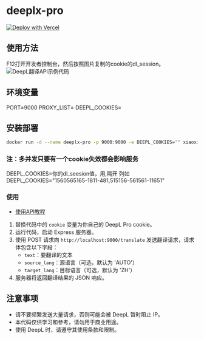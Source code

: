# deeplx-pro


[![Deploy with Vercel](https://vercel.com/button)](https://vercel.com/new/clone?repository-url=https%3A%2F%2Fgithub.com%2Fxiaozhou26%2Fdeeplx-pro&env=DEEPL_COOKIES&project-name=deeplx-pro&repository-name=deeplx-pro)

## 使用方法

F12打开开发者控制台，然后按照图片复制的cookie的dl_session。
![DeepL翻译API示例代码](https://jsd.cdn.zzko.cn/gh/xiaozhou26/tuph@main/images/2024-03-07%20120245.png)

## 环境变量
PORT=9000
PROXY_LIST=
DEEPL_COOKIES=


## 安装部署

```bash
docker run -d --name deeplx-pro -p 9000:9000 -e DEEPL_COOKIES="" xiaoxiaofeihh/deeplx-pro:latest
```
### 注：多并发只要有一个cookie失效都会影响服务
DEEPL_COOKIES=你的dl_seesion值，用,隔开
列如DEEPL_COOKIES="1560565165-1811-481,515156-561561-11651"

### 使用

- [使用API教程](https://github.com/xiaozhou26/deeplx/blob/main/API.md)


1. 替换代码中的 `cookie` 变量为你自己的 DeepL Pro cookie。
2. 运行代码，启动 Express 服务器。
3. 使用 POST 请求向 `http://localhost:9000/translate` 发送翻译请求，请求体包含以下字段：
   - `text`：要翻译的文本
   - `source_lang`：源语言（可选，默认为 'AUTO'）
   - `target_lang`：目标语言（可选，默认为 'ZH'）
4. 服务器将返回翻译结果的 JSON 响应。

## 注意事项

- 请不要频繁发送大量请求，否则可能会被 DeepL 暂时阻止 IP。
- 本代码仅供学习和参考，请勿用于商业用途。
- 使用 DeepL 时，请遵守其使用条款和限制。
